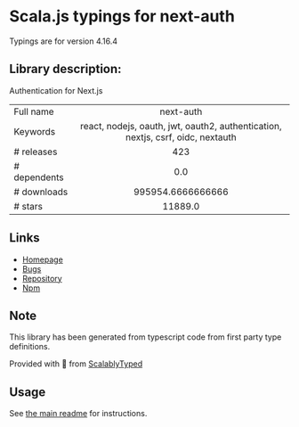 
# Scala.js typings for next-auth

Typings are for version 4.16.4

## Library description:
Authentication for Next.js

|                    |                 |
| ------------------ | :-------------: |
| Full name          | next-auth |
| Keywords           | react, nodejs, oauth, jwt, oauth2, authentication, nextjs, csrf, oidc, nextauth |
| # releases         | 423 |
| # dependents       | 0.0 |
| # downloads        | 995954.6666666666 |
| # stars            | 11889.0 |

## Links
- [Homepage](https://next-auth.js.org)
- [Bugs](https://github.com/nextauthjs/next-auth/issues)
- [Repository](https://github.com/nextauthjs/next-auth)
- [Npm](https://www.npmjs.com/package/next-auth)
    


## Note
This library has been generated from typescript code from first party type definitions.

Provided with :purple_heart: from [ScalablyTyped](https://github.com/oyvindberg/ScalablyTyped)

## Usage
See [the main readme](../../readme.md) for instructions.


